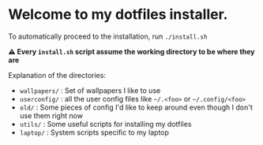 # Welcome to my dotfiles installer.

To automatically proceed to the installation, run `./install.sh`

**⚠️ Every `install.sh` script assume the working directory to be where they are**

Explanation of the directories:
- `wallpapers/` : Set of wallpapers I like to use
- `userconfig/` : all the user config files like `~/.<foo>` or `~/.config/<foo>`
- `old/` : Some pieces of config I'd like to keep around even though I don't use them right now
- `utils/` : Some useful scripts for installing my dotfiles
- `laptop/` : System scripts specific to my laptop
